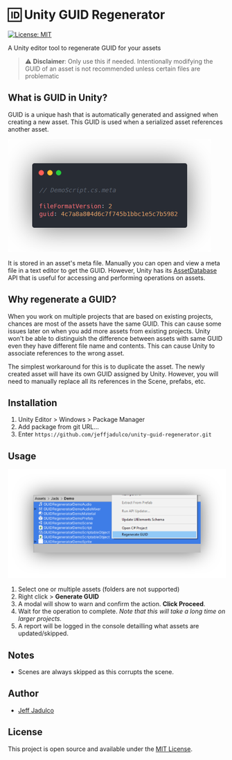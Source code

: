 # :id: Unity GUID Regenerator
[![License: MIT](https://img.shields.io/badge/License-MIT-blue.svg)](https://opensource.org/licenses/MIT)

A Unity editor tool to regenerate GUID for your assets

> :warning: **Disclaimer**: Only use this if needed. Intentionally modifying the GUID of an asset is not recommended unless certain files are problematic

## What is GUID in Unity?
GUID is a unique hash that is automatically generated and assigned when creating a new asset. This GUID is used when a serialized asset references another asset.

![GUID](assets/DemoScriptMeta.png)

It is stored in an asset's meta file. Manually you can open and view a meta file in a text editor to get the GUID. However, Unity has its [AssetDatabase](https://docs.unity3d.com/ScriptReference/AssetDatabase.html) API that is useful for accessing and performing operations on assets.

## Why regenerate a GUID?
When you work on multiple projects that are based on existing projects, chances are most of the assets have the same GUID. This can cause some issues later on when you add more assets from existing projects. Unity won't be able to distinguish the difference between assets with same GUID even they have different file name and contents. This can cause Unity to associate references to the wrong asset.

The simplest workaround for this is to duplicate the asset. The newly created asset will have its own GUID assigned by Unity. However, you will need to manually replace all its references in the Scene, prefabs, etc.

## Installation
1. Unity Editor > Windows > Package Manager
2. Add package from git URL...
3. Enter `https://github.com/jeffjadulco/unity-guid-regenerator.git`

## Usage
![inst](assets/instructions-1.png)
1. Select one or multiple assets (folders are not supported)
2. Right click > **Generate GUID**
3. A modal will show to warn and confirm the action. **Click Proceed**.
4. Wait for the operation to complete. *Note that this will take a long time on larger projects.*
5. A report will be logged in the console detailling what assets are updated/skipped.

## Notes
- Scenes are always skipped as this corrupts the scene.

## Author
- [Jeff Jadulco](https://github.com/jeffjads)

## License
This project is open source and available under the [MIT License](LICENSE).

